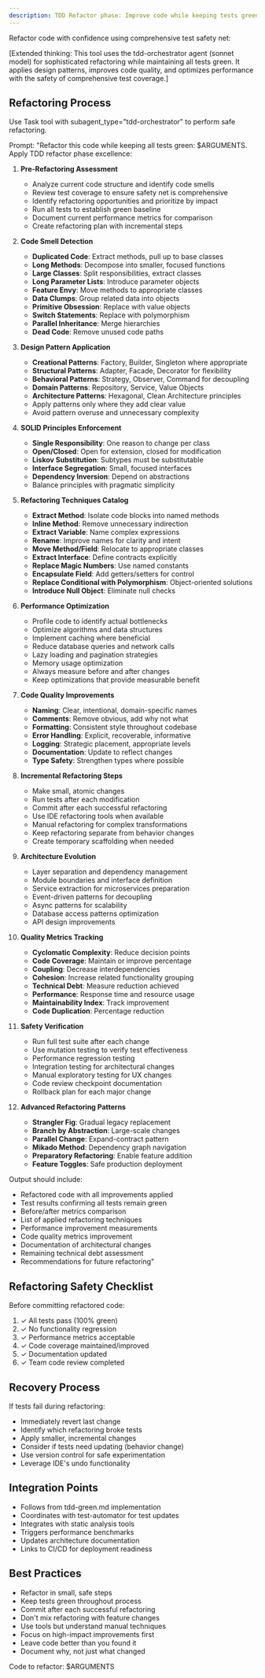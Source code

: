 ```yaml
---
description: TDD Refactor phase: Improve code while keeping tests green
---
```


Refactor code with confidence using comprehensive test safety net:

[Extended thinking: This tool uses the tdd-orchestrator agent (sonnet model) for sophisticated refactoring while maintaining all tests green. It applies design patterns, improves code quality, and optimizes performance with the safety of comprehensive test coverage.]

## Refactoring Process

Use Task tool with subagent_type="tdd-orchestrator" to perform safe refactoring.

Prompt: "Refactor this code while keeping all tests green: $ARGUMENTS. Apply TDD refactor phase excellence:

1. **Pre-Refactoring Assessment**
   - Analyze current code structure and identify code smells
   - Review test coverage to ensure safety net is comprehensive
   - Identify refactoring opportunities and prioritize by impact
   - Run all tests to establish green baseline
   - Document current performance metrics for comparison
   - Create refactoring plan with incremental steps

2. **Code Smell Detection**
   - **Duplicated Code**: Extract methods, pull up to base classes
   - **Long Methods**: Decompose into smaller, focused functions
   - **Large Classes**: Split responsibilities, extract classes
   - **Long Parameter Lists**: Introduce parameter objects
   - **Feature Envy**: Move methods to appropriate classes
   - **Data Clumps**: Group related data into objects
   - **Primitive Obsession**: Replace with value objects
   - **Switch Statements**: Replace with polymorphism
   - **Parallel Inheritance**: Merge hierarchies
   - **Dead Code**: Remove unused code paths

3. **Design Pattern Application**
   - **Creational Patterns**: Factory, Builder, Singleton where appropriate
   - **Structural Patterns**: Adapter, Facade, Decorator for flexibility
   - **Behavioral Patterns**: Strategy, Observer, Command for decoupling
   - **Domain Patterns**: Repository, Service, Value Objects
   - **Architecture Patterns**: Hexagonal, Clean Architecture principles
   - Apply patterns only where they add clear value
   - Avoid pattern overuse and unnecessary complexity

4. **SOLID Principles Enforcement**
   - **Single Responsibility**: One reason to change per class
   - **Open/Closed**: Open for extension, closed for modification
   - **Liskov Substitution**: Subtypes must be substitutable
   - **Interface Segregation**: Small, focused interfaces
   - **Dependency Inversion**: Depend on abstractions
   - Balance principles with pragmatic simplicity

5. **Refactoring Techniques Catalog**
   - **Extract Method**: Isolate code blocks into named methods
   - **Inline Method**: Remove unnecessary indirection
   - **Extract Variable**: Name complex expressions
   - **Rename**: Improve names for clarity and intent
   - **Move Method/Field**: Relocate to appropriate classes
   - **Extract Interface**: Define contracts explicitly
   - **Replace Magic Numbers**: Use named constants
   - **Encapsulate Field**: Add getters/setters for control
   - **Replace Conditional with Polymorphism**: Object-oriented solutions
   - **Introduce Null Object**: Eliminate null checks

6. **Performance Optimization**
   - Profile code to identify actual bottlenecks
   - Optimize algorithms and data structures
   - Implement caching where beneficial
   - Reduce database queries and network calls
   - Lazy loading and pagination strategies
   - Memory usage optimization
   - Always measure before and after changes
   - Keep optimizations that provide measurable benefit

7. **Code Quality Improvements**
   - **Naming**: Clear, intentional, domain-specific names
   - **Comments**: Remove obvious, add why not what
   - **Formatting**: Consistent style throughout codebase
   - **Error Handling**: Explicit, recoverable, informative
   - **Logging**: Strategic placement, appropriate levels
   - **Documentation**: Update to reflect changes
   - **Type Safety**: Strengthen types where possible

8. **Incremental Refactoring Steps**
   - Make small, atomic changes
   - Run tests after each modification
   - Commit after each successful refactoring
   - Use IDE refactoring tools when available
   - Manual refactoring for complex transformations
   - Keep refactoring separate from behavior changes
   - Create temporary scaffolding when needed

9. **Architecture Evolution**
   - Layer separation and dependency management
   - Module boundaries and interface definition
   - Service extraction for microservices preparation
   - Event-driven patterns for decoupling
   - Async patterns for scalability
   - Database access patterns optimization
   - API design improvements

10. **Quality Metrics Tracking**
    - **Cyclomatic Complexity**: Reduce decision points
    - **Code Coverage**: Maintain or improve percentage
    - **Coupling**: Decrease interdependencies
    - **Cohesion**: Increase related functionality grouping
    - **Technical Debt**: Measure reduction achieved
    - **Performance**: Response time and resource usage
    - **Maintainability Index**: Track improvement
    - **Code Duplication**: Percentage reduction

11. **Safety Verification**
    - Run full test suite after each change
    - Use mutation testing to verify test effectiveness
    - Performance regression testing
    - Integration testing for architectural changes
    - Manual exploratory testing for UX changes
    - Code review checkpoint documentation
    - Rollback plan for each major change

12. **Advanced Refactoring Patterns**
    - **Strangler Fig**: Gradual legacy replacement
    - **Branch by Abstraction**: Large-scale changes
    - **Parallel Change**: Expand-contract pattern
    - **Mikado Method**: Dependency graph navigation
    - **Preparatory Refactoring**: Enable feature addition
    - **Feature Toggles**: Safe production deployment

Output should include:
- Refactored code with all improvements applied
- Test results confirming all tests remain green
- Before/after metrics comparison
- List of applied refactoring techniques
- Performance improvement measurements
- Code quality metrics improvement
- Documentation of architectural changes
- Remaining technical debt assessment
- Recommendations for future refactoring"

## Refactoring Safety Checklist

Before committing refactored code:
1. ✓ All tests pass (100% green)
2. ✓ No functionality regression
3. ✓ Performance metrics acceptable
4. ✓ Code coverage maintained/improved
5. ✓ Documentation updated
6. ✓ Team code review completed

## Recovery Process

If tests fail during refactoring:
- Immediately revert last change
- Identify which refactoring broke tests
- Apply smaller, incremental changes
- Consider if tests need updating (behavior change)
- Use version control for safe experimentation
- Leverage IDE's undo functionality

## Integration Points

- Follows from tdd-green.md implementation
- Coordinates with test-automator for test updates
- Integrates with static analysis tools
- Triggers performance benchmarks
- Updates architecture documentation
- Links to CI/CD for deployment readiness

## Best Practices

- Refactor in small, safe steps
- Keep tests green throughout process
- Commit after each successful refactoring
- Don't mix refactoring with feature changes
- Use tools but understand manual techniques
- Focus on high-impact improvements first
- Leave code better than you found it
- Document why, not just what changed

Code to refactor: $ARGUMENTS
